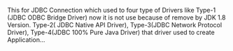 This for JDBC Connection which used to four type of Drivers like Type-1 (JDBC ODBC Bridge Driver) now it is not use because of remove by JDK 1.8 Version. Type-2( JDBC Native API Driver), Type-3(JDBC Network Protocol Driver), Type-4(JDBC 100% Pure Java Driver) that driver used to create Application...

